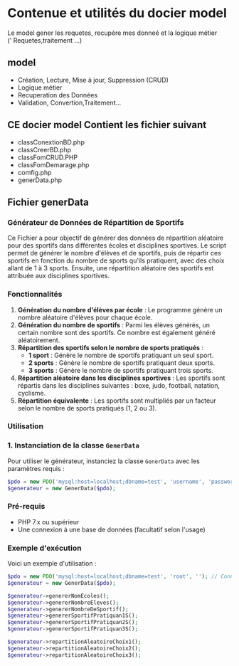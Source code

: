# Contenue et utilités du docier model

Le model gener les requetes, recupére mes donneé et la logique métier  
(' Requetes,traitement ...)

## model

- Création, Lecture, Mise à jour, Suppression (CRUD)
- Logique métier
- Recuperation des Données
- Validation, Convertion,Traitement...

## CE docier model Contient les fichier suivant

- classConextionBD.php
- classCreerBD.php
- classFomCRUD.PHP
- classFomDemarage.php
- comfig.php
- generData.php

## Fichier generData

### Générateur de Données de Répartition de Sportifs

Ce Fichier a pour objectif de générer des données de répartition aléatoire pour des sportifs dans différentes écoles et disciplines sportives. Le script permet de générer le nombre d'élèves et de sportifs, puis de répartir ces sportifs en fonction du nombre de sports qu'ils pratiquent, avec des choix allant de 1 à 3 sports. Ensuite, une répartition aléatoire des sportifs est attribuée aux disciplines sportives.

### Fonctionnalités

1. **Génération du nombre d'élèves par école** : Le programme génère un nombre aléatoire d'élèves pour chaque école.
2. **Génération du nombre de sportifs** : Parmi les élèves générés, un certain nombre sont des sportifs. Ce nombre est également généré aléatoirement.
3. **Répartition des sportifs selon le nombre de sports pratiqués** :
   - **1 sport** : Génère le nombre de sportifs pratiquant un seul sport.
   - **2 sports** : Génère le nombre de sportifs pratiquant deux sports.
   - **3 sports** : Génère le nombre de sportifs pratiquant trois sports.
4. **Répartition aléatoire dans les disciplines sportives** : Les sportifs sont répartis dans les disciplines suivantes : boxe, judo, football, natation, cyclisme.
5. **Répartition équivalente** : Les sportifs sont multipliés par un facteur selon le nombre de sports pratiqués (1, 2 ou 3).

### Utilisation

### 1. Instanciation de la classe `GenerData`

Pour utiliser le générateur, instanciez la classe `GenerData` avec les paramètres requis :

```php
$pdo = new PDO('mysql:host=localhost;dbname=test', 'username', 'password'); // Exemple de connexion à la base de données
$generateur = new GenerData($pdo);
```

### Pré-requis

- PHP 7.x ou supérieur
- Une connexion à une base de données (facultatif selon l'usage)

### Exemple d'exécution

Voici un exemple d'utilisation :

```php
$pdo = new PDO('mysql:host=localhost;dbname=test', 'root', ''); // Connexion à la base de données
$generateur = new GenerData($pdo);

$generateur->genererNomEcoles();
$generateur->genererNombreEleves();
$generateur->genererNombreDeSportif();
$generateur->genererSportifPratiquan1S();
$generateur->genererSportifPratiquan2S();
$generateur->genererSportifPratiquan3S();

$generateur->repartitionAleatoireChoix1();
$generateur->repartitionAleatoireChoix2();
$generateur->repartitionAleatoireChoix3();

```
